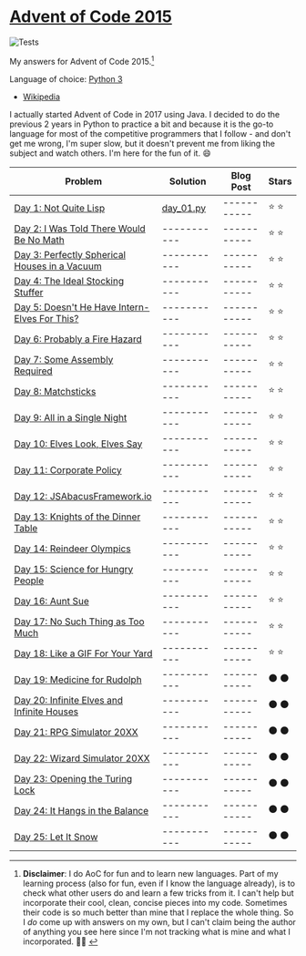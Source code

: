 # [Advent of Code 2015](https://adventofcode.com/2021)

![Tests](https://github.com/eduellery/aoc-2015/actions/workflows/python-package.yml/badge.svg)

My answers for Advent of Code 2015.[^1]

Language of choice: [Python 3](https://www.python.org/)

* [Wikipedia](https://en.wikipedia.org/wiki/Python_(programming_language))

I actually started Advent of Code in 2017 using Java. I decided to do the previous 2 years in Python to practice a bit and because it is the go-to language for most of the competitive programmers that I follow - and don't get me wrong, I'm super slow, but it doesn't prevent me from liking the subject and watch others. I'm here for the fun of it. :smile:

| Problem | Solution | Blog Post | Stars |
| ------- | -------- | --------- | ----- |
| [Day 1: Not Quite Lisp ](https://adventofcode.com/2015/day/1)                        | [day_01.py](src/aoc/day_01.py) | ----------- | :star: :star: |
| [Day 2: I Was Told There Would Be No Math](https://adventofcode.com/2015/day/2)      | ----------- | ----------- | :star: :star: |
| [Day 3: Perfectly Spherical Houses in a Vacuum](https://adventofcode.com/2015/day/3) | ----------- | ----------- | :star: :star: |
| [Day 4: The Ideal Stocking Stuffer](https://adventofcode.com/2015/day/4)             | ----------- | ----------- | :star: :star: |
| [Day 5: Doesn't He Have Intern-Elves For This?](https://adventofcode.com/2015/day/5) | ----------- | ----------- | :star: :star: |
| [Day 6: Probably a Fire Hazard](https://adventofcode.com/2015/day/6)                 | ----------- | ----------- | :star: :star: |
| [Day 7: Some Assembly Required](https://adventofcode.com/2015/day/7)                 | ----------- | ----------- | :star: :star: |
| [Day 8: Matchsticks](https://adventofcode.com/2015/day/8)                            | ----------- | ----------- | :star: :star: |
| [Day 9: All in a Single Night](https://adventofcode.com/2015/day/9)                  | ----------- | ----------- | :star: :star: |
| [Day 10: Elves Look, Elves Say](https://adventofcode.com/2015/day/10)                | ----------- | ----------- | :star: :star: |
| [Day 11: Corporate Policy](https://adventofcode.com/2015/day/11)                     | ----------- | ----------- | :star: :star: |
| [Day 12: JSAbacusFramework.io](https://adventofcode.com/2015/day/12)                 | ----------- | ----------- | :star: :star: |
| [Day 13: Knights of the Dinner Table](https://adventofcode.com/2015/day/13)          | ----------- | ----------- | :star: :star: |
| [Day 14: Reindeer Olympics](https://adventofcode.com/2015/day/14)                    | ----------- | ----------- | :star: :star: |
| [Day 15: Science for Hungry People](https://adventofcode.com/2015/day/15)            | ----------- | ----------- | :star: :star: |
| [Day 16: Aunt Sue](https://adventofcode.com/2015/day/16)                             | ----------- | ----------- | :star: :star: |
| [Day 17: No Such Thing as Too Much](https://adventofcode.com/2015/day/17)            | ----------- | ----------- | :star: :star: |
| [Day 18: Like a GIF For Your Yard](https://adventofcode.com/2015/day/18)             | ----------- | ----------- | :star: :star: |
| [Day 19: Medicine for Rudolph](https://adventofcode.com/2015/day/19)                 | ----------- | ----------- | :black_circle: :black_circle: |
| [Day 20: Infinite Elves and Infinite Houses](https://adventofcode.com/2015/day/20)   | ----------- | ----------- | :black_circle: :black_circle: |
| [Day 21: RPG Simulator 20XX](https://adventofcode.com/2015/day/21)                   | ----------- | ----------- | :black_circle: :black_circle: |
| [Day 22: Wizard Simulator 20XX](https://adventofcode.com/2015/day/22)                | ----------- | ----------- | :black_circle: :black_circle: |
| [Day 23: Opening the Turing Lock](https://adventofcode.com/2015/day/23)              | ----------- | ----------- | :black_circle: :black_circle: |
| [Day 24: It Hangs in the Balance](https://adventofcode.com/2015/day/24)              | ----------- | ----------- | :black_circle: :black_circle: |
| [Day 25: Let It Snow](https://adventofcode.com/2015/day/25)                          | ----------- | ----------- | :black_circle: :black_circle: |

[^1]: **Disclaimer**: I do AoC for fun and to learn new languages. Part of my learning process (also for fun, even if I
know the language already), is to check what other users do and learn a few tricks from it. I can't help but incorporate
their cool, clean, concise pieces into my code. Sometimes their code is so much better than mine that I replace the
whole thing. So I *do* come up with answers on my own, but I can't claim being the author of anything you see here since
I'm not tracking what is mine and what I incorporated. 🤷🏽‍
️
